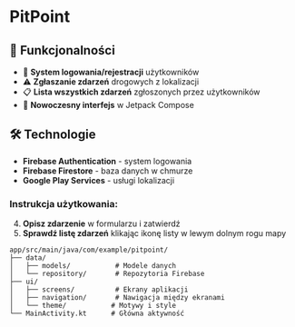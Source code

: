 # PitPoint


## 🚗 Funkcjonalności

- 🔐 **System logowania/rejestracji** użytkowników
- ⚠️ **Zgłaszanie zdarzeń** drogowych z lokalizacji
- 📋 **Lista wszystkich zdarzeń** zgłoszonych przez użytkowników
- 📱 **Nowoczesny interfejs** w Jetpack Compose

## 🛠️ Technologie

- **Firebase Authentication** - system logowania
- **Firebase Firestore** - baza danych w chmurze
- **Google Play Services** - usługi lokalizacji

### Instrukcja użytkowania:

4. **Opisz zdarzenie** w formularzu i zatwierdź
5. **Sprawdź listę zdarzeń** klikając ikonę listy w lewym dolnym rogu mapy


```
app/src/main/java/com/example/pitpoint/
├── data/
│   ├── models/           # Modele danych
│   └── repository/       # Repozytoria Firebase
├── ui/
│   ├── screens/          # Ekrany aplikacji
│   ├── navigation/       # Nawigacja między ekranami
│   └── theme/           # Motywy i style
└── MainActivity.kt      # Główna aktywność
```
